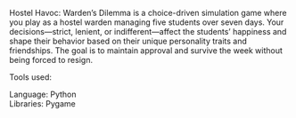 Hostel Havoc: Warden’s Dilemma is a choice-driven simulation game where you play as a hostel warden managing five students over seven days. Your decisions—strict, lenient, or indifferent—affect the students’ happiness and shape their behavior based on their unique personality traits and friendships. The goal is to maintain approval and survive the week without being forced to resign.

Tools used:

Language: Python       
Libraries: Pygame